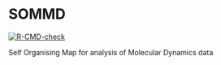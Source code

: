 # SOMMD
<!-- badges: start -->
  [![R-CMD-check](https://github.com/alepandini/SOMMD/actions/workflows/R-CMD-check.yaml/badge.svg)](https://github.com/alepandini/SOMMD/actions/workflows/R-CMD-check.yaml)
 <!-- badges: end -->
 
Self Organising Map for analysis of Molecular Dynamics data
